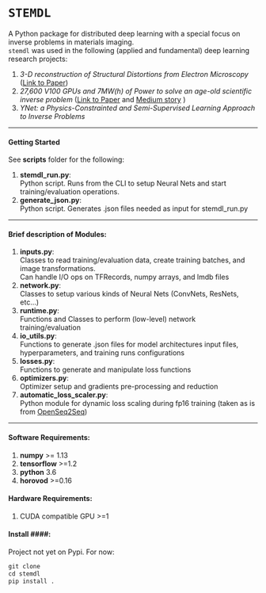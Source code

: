 # `STEMDL`
A Python package for distributed deep learning with a special focus on inverse problems in materials imaging.  
`stemdl` was used in the following (applied and fundamental) deep learning research projects:   
1. *3-D reconstruction of Structural Distortions from Electron Microscopy* ([Link to Paper](https://arxiv.org/abs/1902.06876))  
2. *27,600 V100 GPUs and 7MW(h) of Power to solve an age-old scientific inverse problem* ([Link to Paper](https://arxiv.org/abs/1909.11150) and [Medium story](https://medium.com/syncedreview/nvidia-ornl-researchers-train-ai-model-on-worlds-top-supercomputer-using-27-600-nvidia-gpus-1165e0d5da7b) )
3. *YNet: a Physics-Constrainted and Semi-Supervised Learning Approach to Inverse Problems*
---
#### Getting Started
See __scripts__ folder for the following:  
1. __stemdl_run.py__:    
  Python script. Runs from the CLI to setup Neural Nets and start training/evaluation operations.
2. __generate_json.py__:  
  Python script. Generates .json files needed as input for stemdl_run.py
---
#### Brief description of Modules:  
1. __inputs.py__:  
  Classes to read training/evaluation data, create training batches, and image transformations.  
  Can handle I/O ops on TFRecords, numpy arrays, and lmdb files
2. __network.py__:  
  Classes to setup various kinds of Neural Nets (ConvNets, ResNets, etc...)  
3. __runtime.py__:  
  Functions and Classes to perform (low-level) network training/evaluation
4. __io_utils.py__:  
  Functions to generate .json files for model architectures input files, hyperparameters, and training runs configurations
5. __losses.py__:   
   Functions to generate and manipulate loss functions
6. __optimizers.py__:   
   Optimizer setup and gradients pre-processing and reduction
7. __automatic_loss_scaler.py__:  
   Python module for dynamic loss scaling during fp16 training (taken as is from [OpenSeq2Seq](https://nvidia.github.io/OpenSeq2Seq/html/index.html))
---
#### Software Requirements:  
1. __numpy__ >= 1.13  
2. __tensorflow__ >=1.2
3. __python__ 3.6
4. __horovod__ >=0.16

#### Hardware Requirements:  
1. CUDA compatible GPU >=1

#### Install ####:
Project not yet on Pypi. For now:
```python
git clone
cd stemdl
pip install .
```
 


